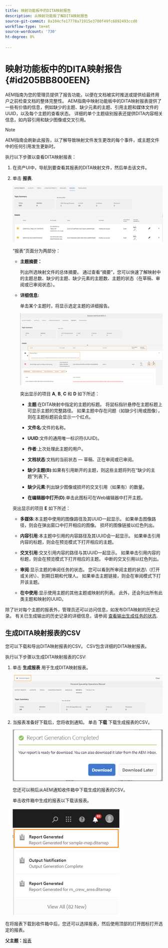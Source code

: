 ```yaml
---
title: 映射功能板中的DITA映射报告
description: 从映射功能板了解DITA映射报告
source-git-commit: 8a104cfe17778a71915e3700f49fc6892493ccd0
workflow-type: tm+mt
source-wordcount: '730'
ht-degree: 0%

---
```



# 映射功能板中的DITA映射报告 {#id205BB800EEN}

AEM指南为您的管理员提供了报告功能，以便在文档被实时推送或提供给最终用户之前检查文档的整体完整性。 AEM指南中映射功能板中的DITA映射报表提供了一些有价值的信息，例如缺少的主题、缺少元素的主题、引用主题和媒体文件的UUID，以及每个主题的查看状态。 详细的单个主题级别报表还提供DITA内容相关信息，如内容引用和缺少图像或交叉引用。

>[!NOTE]
>
> AEM指南会刷新此报告，以了解导致映射文件发生更改的每个事件，或主题文件中的任何引用发生更新时。

执行以下步骤以查看DITA映射报表：

1. 在资产UI中，导航到要查看其报表的DITA映射文件，然后单击该文件。

1. 单击 **报表**.

   ![](images/reports-page-uuid.png)

   “报表”页面分为两部分：

   - **主题摘要：**

      列出所选映射文件的总体摘要。 通过查看“摘要”，您可以快速了解映射中的主题总数、缺少的主题、缺少元素的主题数、主题的状态（在草稿、审阅或已审阅状态）。

   - **详细信息:**

      单击某个主题时，将显示选定主题的详细报告。

      ![](images/detailed-report-uuid.png)

      突出显示的项目 **A**, **B**, **C** 和 **D** 如下所述：

      - **主题**:在DITA映射中指定的主题的标题。 将鼠标指针悬停在主题标题上可显示主题的完整路径。 如果主题中存在问题（如缺少引用或图像），则在主题标题前会显示一个红点。

      - **文件名**:文件的名称。

      - **UUID**:文件的通用唯一标识符\(UUID\)。

      - **作者**:上次处理此主题的用户。

      - **文档状态**:文档的当前状态 — 草稿、正在审阅或已审阅。

      - **缺少主题\(B\)**:如果有引用断开的主题，则这些主题将列在“缺少的主题”列表下。

      - **缺少元素**:列出缺少图像或损坏的交叉引用（如果有）的数量。

      - **在编辑器中打开\(D\)**:单击此图标可在Web编辑器中打开主题。

   突出显示的项目 **E** 如下所述：

   - **多媒体**:本主题中使用的图像路径及其UUID一起显示。 如果单击图像路径，则会在弹出窗口中打开相应的图像。 损坏的图像链接以红色列出。

   - **内容引用**:本主题中引用的内容路径及其UUID会一起显示。 如果单击引用内容的标题，则会在预览模式下打开相应的主题。

   - **交叉引用**:交叉引用内容的路径与其UUID一起显示。 如果单击引用内容的标题，则会在预览模式下打开相应的主题。 中断的交叉引用以红色列出。

   - **审阅**:显示主题的审阅任务的状态。 您可以看到所审阅主题的状态\（打开或关闭\）、到期日期和代理人。 如果单击主题链接，则会在审阅模式下打开该主题。

   - **在中使用**:显示使用主题的其他主题或映射的列表。 此外，还会列出所有此类主题和映射的UUID。



除了针对每个主题的报表外，管理员还可以访问信息，如发布DITA映射的历史记录。 有关已生成输出的历史记录的详细信息，请参阅 [查看输出生成任务的状态](generate-output-for-a-dita-map.md#viewing_output_history).

## 生成DITA映射报表的CSV

您可以下载和导出DITA映射报表的CSV。 CSV包含详细的DITA映射报表。

执行以下步骤以生成DITA映射报表的CSV:

1. 单击 **生成报表** 用于生成DITA映射报表。

   ![](images/generate-DITA-map-report.png)

1. 当报表准备好下载后，您将收到通知。 单击 **下载** 下载生成报表的CSV。

   ![](images/download-report-dialog.png)


   您还可以稍后从AEM通知收件箱中下载生成的报表的CSV。

   单击收件箱中生成的报表以下载该报表。

   ![](images/report-inbox--notification.png)

在将报表下载到收件箱中后，您还可以选择报表，然后使用顶部的打开图标打开选定的报表。

**父主题：**[&#x200B;报表](reports-intro.md)

